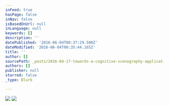 ```yaml
---
inFeed: true
hasPage: false
inNav: false
isBasedOnUrl: null
inLanguage: null
keywords: []
description: ''
datePublished: '2016-06-04T00:37:29.500Z'
dateModified: '2016-06-04T00:35:44.165Z'
title: ''
author: []
sourcePath: _posts/2016-04-17-towards-a-cognitive-scenography-applications-of-cognitive.md
authors: []
publisher: null
starred: false
_type: Blurb

---
```

![](https://the-grid-user-content.s3-us-west-2.amazonaws.com/258b2b76-9038-4aa3-b7da-909230e955ae.jpg)
![](https://s3-us-west-2.amazonaws.com/the-grid-img/p/126329ff08562f60cf3214b5b24d994dd46df0dd.jpg)